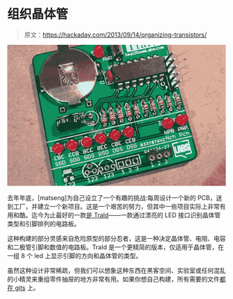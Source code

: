 # 组织晶体管

> 原文：<https://hackaday.com/2013/09/14/organizing-transistors/>

![SAMSUNG](img/4374e0724cdcacd39f39ce51a30d0156.png)

去年年底，[matseng]为自己设立了一个有趣的挑战:每周设计一个新的 PCB，送到工厂，并建立一个新项目。这是一个艰苦的努力，但其中一些项目实际上非常有用和酷。迄今为止最好的一款[是 TraId](http://dangerousprototypes.com/forum/viewtopic.php?f=56&t=5857#p54310)——一款通过漂亮的 LED 接口识别晶体管类型和引脚排列的电路板。

这种构建的部分灵感来自危险原型的部分忍者，这是一种决定晶体管、电阻、电容和二极管引脚和数值的电路板。TraId 是一个更精简的版本，仅适用于晶体管，在一组 8 个 led 上显示引脚的方向和晶体管的类型。

虽然这种设计非常稀疏，但我们可以想象这种东西在黑客空间、实验室或任何混乱的小精灵来重组零件抽屉的地方非常有用。如果你想自己构建，所有需要的文件[都在 gits](https://github.com/SmallRoomLabs/TraId) 上。